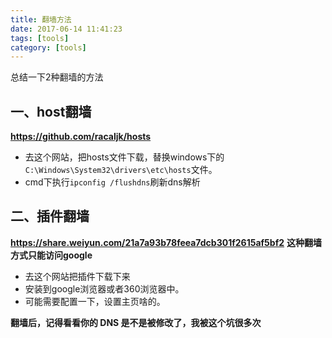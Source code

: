 ```yaml
---
title: 翻墙方法
date: 2017-06-14 11:41:23
tags: [tools]
category: [tools]
---
```


总结一下2种翻墙的方法
<!--more-->
## 一、host翻墙
 **https://github.com/racaljk/hosts**
- 去这个网站，把hosts文件下载，替换windows下的`C:\Windows\System32\drivers\etc\hosts`文件。
- cmd下执行`ipconfig /flushdns`刷新dns解析

## 二、插件翻墙
**https://share.weiyun.com/21a7a93b78feea7dcb301f2615af5bf2**
**这种翻墙方式只能访问google**
- 去这个网站把插件下载下来
- 安装到google浏览器或者360浏览器中。
- 可能需要配置一下，设置主页啥的。

**翻墙后，记得看看你的 DNS 是不是被修改了，我被这个坑很多次**